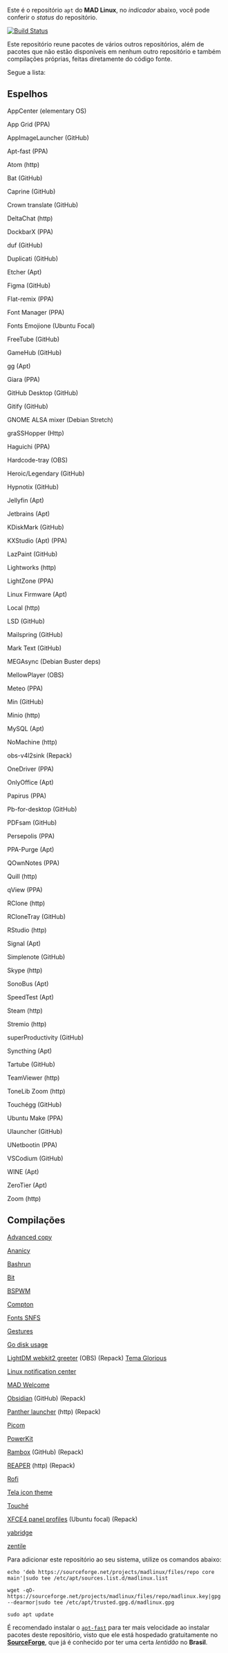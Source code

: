 Este é o repositório `apt` do **MAD Linux**, no _indicador_ abaixo, você pode conferir o _status_ do repositório.

[![Build Status](https://img.shields.io/endpoint.svg?url=https%3A%2F%2Factions-badge.atrox.dev%2Fmyawesomedistro%2Fmadrepo%2Fbadge&style=for-the-badge&label=MAD%20Repo)](https://actions-badge.atrox.dev/myawesomedistro/madrepo/goto)

Este repositório reune pacotes de vários outros repositórios, além de pacotes que não estão disponíveis em nenhum outro repositório e também compilações próprias, feitas diretamente do código fonte.

Segue a lista:
## Espelhos

AppCenter (elementary OS)

App Grid (PPA)

AppImageLauncher (GitHub)

Apt-fast (PPA)

Atom (http)

Bat (GitHub)

Caprine (GitHub)

Crown translate (GitHub)

DeltaChat (http)

DockbarX (PPA)

duf (GitHub)

Duplicati (GitHub)

Etcher (Apt)

Figma (GitHub)

Flat-remix (PPA)

Font Manager (PPA)

Fonts Emojione (Ubuntu Focal)

FreeTube (GitHub)

GameHub (GitHub)

gg (Apt)

Giara (PPA)

GitHub Desktop (GitHub)

Gitify (GitHub)

GNOME ALSA mixer (Debian Stretch)

graSSHopper (Http)

Haguichi (PPA)

Hardcode-tray (OBS)

Heroic/Legendary (GitHub)

Hypnotix (GitHub)

Jellyfin (Apt)

Jetbrains (Apt)

KDiskMark (GitHub)

KXStudio (Apt) (PPA)

LazPaint (GitHub)

Lightworks (http)

LightZone (PPA)

Linux Firmware (Apt)

Local (http)

LSD (GitHub)

Mailspring (GitHub)

Mark Text (GitHub)

MEGAsync (Debian Buster deps)

MellowPlayer (OBS)

Meteo (PPA)

Min (GitHub)

Minio (http)

MySQL (Apt)

NoMachine (http)

obs-v4l2sink (Repack)

OneDriver (PPA)

OnlyOffice (Apt)

Papirus (PPA)

Pb-for-desktop (GitHub)

PDFsam (GitHub)

Persepolis (PPA)

PPA-Purge (Apt)

QOwnNotes (PPA)

Quill (http)

qView (PPA)

RClone (http)

RCloneTray (GitHub)

RStudio (http)

Signal (Apt)

Simplenote (GitHub)

Skype (http)

SonoBus (Apt)

SpeedTest (Apt)

Steam (http)

Stremio (http)

superProductivity (GitHub)

Syncthing (Apt)

Tartube (GitHub)

TeamViewer (http)

ToneLib Zoom (http)

Touchégg (GitHub)

Ubuntu Make (PPA)

Ulauncher (GitHub)

UNetbootin (PPA)

VSCodium (GitHub)

WINE (Apt)

ZeroTier (Apt)

Zoom (http)

## Compilações

[Advanced copy](https://github.com/jarun/advcpmv)

[Ananicy](https://github.com/Nefelim4ag/Ananicy)

[Bashrun](https://gitlab.com/myawesomedistro/bashrun)

[Bit](https://github.com/chriswalz/bit)

[BSPWM](https://github.com/j-james/bspwm-rounded-corners)

[Compton](https://github.com/tryone144/compton)

[Fonts SNFS](https://github.com/supermarin/YosemiteSanFranciscoFont)

[Gestures](https://github.com/bulletmark/libinput-gestures)

[Go disk usage](https://github.com/dundee/gdu)

[LightDM webkit2 greeter](https://github.com/Antergos/web-greeter/issues/) (OBS) (Repack) [Tema Glorious](https://github.com/manilarome/lightdm-webkit2-theme-glorious)

[Linux notification center](https://github.com/phuhl/linux_notification_center)

[MAD Welcome](https://gitlab.com/myawesomedistro/madwelcome)

[Obsidian](https://github.com/obsidianmd/obsidian-releases) (GitHub) (Repack)

[Panther launcher](https://gitlab.com/rastersoft/panther_launcher) (http) (Repack)

[Picom](https://github.com/jonaburg/picom)

[PowerKit](https://github.com/rodlie/powerkit)

[Rambox](https://github.com/ramboxapp/community-edition) (GitHub) (Repack)

[REAPER](https://reaper.fm) (http) (Repack)

[Rofi](https://github.com/davatorium/rofi)

[Tela icon theme](https://github.com/vinceliuice/Tela-icon-theme)

[Touché](https://github.com/JoseExposito/touche)

[XFCE4 panel profiles](https://docs.xfce.org/apps/xfce4-panel-profiles/start) (Ubuntu focal) (Repack)

[yabridge](https://github.com/robbert-vdh/yabridge)

[zentile](https://github.com/blrsn/zentile)

Para adicionar este repositório ao seu sistema, utilize os comandos abaixo:
```
echo 'deb https://sourceforge.net/projects/madlinux/files/repo core main'|sudo tee /etc/apt/sources.list.d/madlinux.list
```
```
wget -qO- https://sourceforge.net/projects/madlinux/files/repo/madlinux.key|gpg --dearmor|sudo tee /etc/apt/trusted.gpg.d/madlinux.gpg
```
```
sudo apt update
```

É recomendado instalar o [`apt-fast`](https://github.com/ilikenwf/apt-fast) para ter mais velocidade ao instalar pacotes deste repositório, visto que ele está hospedado gratuitamente no [**SourceForge**](https://sourceforge.net), que já é conhecido por ter uma certa _lentidão_ no **Brasil**.